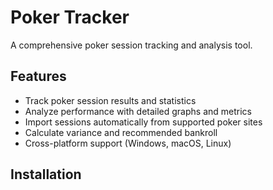 # Poker Tracker

A comprehensive poker session tracking and analysis tool.

## Features

- Track poker session results and statistics
- Analyze performance with detailed graphs and metrics
- Import sessions automatically from supported poker sites
- Calculate variance and recommended bankroll
- Cross-platform support (Windows, macOS, Linux)

## Installation
